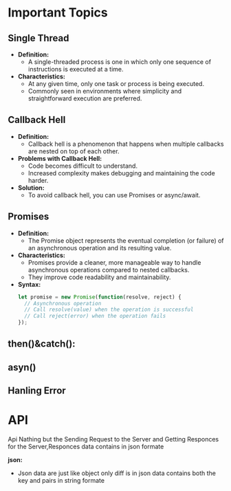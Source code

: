 # Important Topics

## Single Thread
- **Definition:** 
  - A single-threaded process is one in which only one sequence of instructions is executed at a time.
- **Characteristics:**
  - At any given time, only one task or process is being executed.
  - Commonly seen in environments where simplicity and straightforward execution are preferred.

## Callback Hell
- **Definition:** 
  - Callback hell is a phenomenon that happens when multiple callbacks are nested on top of each other.
- **Problems with Callback Hell:**
  - Code becomes difficult to understand.
  - Increased complexity makes debugging and maintaining the code harder.
- **Solution:** 
  - To avoid callback hell, you can use Promises or async/await.
## Promises
- **Definition:** 
  - The Promise object represents the eventual completion (or failure) of an asynchronous operation and its resulting value.
- **Characteristics:**
  - Promises provide a cleaner, more manageable way to handle asynchronous operations compared to nested callbacks.
  - They improve code readability and maintainability.
- **Syntax:**
  ```javascript
  let promise = new Promise(function(resolve, reject) {
    // Asynchronous operation
    // Call resolve(value) when the operation is successful
    // Call reject(error) when the operation fails
  });

## then()&catch():
## asyn()
## Hanling Error

# API
Api Nathing but the Sending Request to the Server and Getting Responces for the Server,Responces data contains in json formate

**json:**
- Json data are just like object only diff is in json data contains both the key and pairs in string formate 